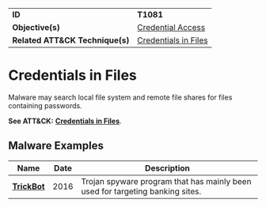 |||
|---------|------------------------|
|**ID**|**T1081**|
|**Objective(s)**|[Credential Access](https://github.com/MBCProject/mbc-markdown/tree/master/credential-access)|
|**Related ATT&CK Technique(s)**|[Credentials in Files](https://attack.mitre.org/techniques/T1081/)|

Credentials in Files
====================
Malware may search local file system and remote file shares for files containing passwords.

**See ATT&CK:** [**Credentials in Files**](https://attack.mitre.org/techniques/T1081/).

Malware Examples
----------------
|Name|Date|Description|
|-----------------------------|-----------|-----------------------------|
|[**TrickBot**](https://github.com/MBCProject/mbc-markdown/tree/master/xample-malware/trickbot.md)|2016|Trojan spyware program that has mainly been used for targeting banking sites.|
